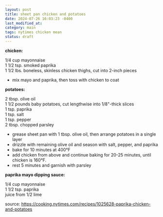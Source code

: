 ```yaml
---
layout: post
title: sheet pan chicken and potatoes
date: 2024-07-26 16:03:23 -0400
last_modified_at: 
category: main
tags: nytimes chicken mean
status: draft
---
```


**chicken:**

1/4 cup mayonnaise  
1 1/2 tsp. smoked paprika  
1 1/2 lbs. boneless, skinless chicken thighs, cut into 2-inch pieces  
* mix mayo and paprika, then toss with chicken to coat

**potatoes:**

2 tbsp. olive oil  
1 1/2 pounds baby potatoes, cut lengthwise into 1/8"-thick slices  
1 tsp. paprika  
1 tsp. salt  
1 tsp. pepper  
2 tbsp. chopped parsley  
* grease sheet pan with 1 tbsp. olive oil, then arrange potatoes in a single layer
* drizzle with remaining olive oil and season with salt, pepper, and paprika
* bake for 10 minutes at 400°F
* add chicken from above and continue baking for 20-25 minutes, until chicken is
  160°F.
* rest 5 minutes and garnish with parsley

**paprika mayo dipping sauce:**

1/4 cup mayonnaise  
1 1/2 tsp. paprika  
juice from 1/2 lime  

source: <https://cooking.nytimes.com/recipes/1025628-paprika-chicken-and-potatoes>
